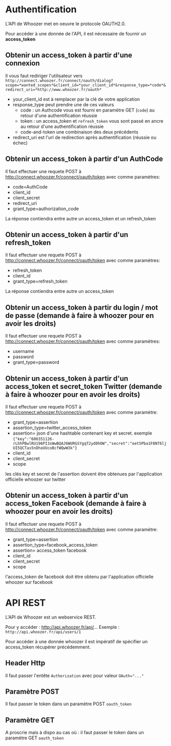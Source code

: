 # Authentification
L'API de Whoozer met en oeuvre le protocole OAUTH2.0.

Pour accéder à une donnée de l'API, il est nécessaire de fournir un **access_token**

## Obtenir un access_token à partir d'une connexion
Il vous faut rediriger l'utilisateur vers `http://connect.whoozer.fr/connect/oauth/dialog?scope=*wanted_scopes*&client_id=*your_client_id*&response_type=*code*&redirect_uri=*http://www.whoozer.fr/oauth*`

- your_client_id est à remplacer par la clé de votre application
- response_type peut prendre une de ces valeurs
   - code : un Authcode vous est fourni en paramètre GET (`code`) au retour d'une authentification réussie
   - token : un access_token et `refresh_token` vous sont passé en ancre au retour d'une authentification réussie
   - code-and-token une combinaison des deux précédents
- redirect_uri est l'url de redirection après authentification (réussie ou échec)

## Obtenir un access_token à partir d'un AuthCode
Il faut effectuer une requete POST à http://connect.whoozer.fr/connect/oauth/token avec comme paramètres:

- code=AuthCode
- client_id
- client_secret
- redirect_uri
- grant_type=authorization_code

La réponse contiendra entre autre un access_token et un refresh_token

## Obtenir un access_token à partir d'un refresh_token
Il faut effectuer une requete POST à http://connect.whoozer.fr/connect/oauth/token avec comme paramètres:

- refresh_token
- client_id
- grant_type=refresh_token

La réponse contiendra entre autre un access_token

## Obtenir un access_token à partir du login / mot de passe (demande à faire à whoozer pour en avoir les droits)
Il faut effectuer une requete POST à http://connect.whoozer.fr/connect/oauth/token avec comme paramètres:

- username
- password
- grant_type=password

## Obtenir un access_token à partir d'un access_token et secret_token Twitter (demande à faire à whoozer pour en avoir les droits)
Il faut effectuer une requete POST à http://connect.whoozer.fr/connect/oauth/token avec comme paramètre:

- grant_type=assertion
- assertion_type=twitter_access_token
- assertion= json d'une hashtable contenant key et secret. exemple `{"key":"606351126-rLhhPBwlRU196PI3sWwBQAJ6WURGSYgqT2yd0hOW","secret":"oet5Pba1F8NT6ljUI5QCTas5nDhoUUcoBcfWQwW3k"}`
- client_id
- client_secret
- scope

les clés key et secret de l'assertion doivent être obtenues par l'application officielle whoozer sur twitter

## Obtenir un access_token à partir d'un access_token Facebook (demande à faire à whoozer pour en avoir les droits)
Il faut effectuer une requete POST à http://connect.whoozer.fr/connect/oauth/token avec comme paramètre:

- grant_type=assertion
- assertion_type=facebook_access_token
- assertion= access_token facebook
- client_id
- client_secret
- scope

l'access_token de facebook doit être obtenu par l'application officielle whoozer sur facebook


# API REST
L'API de Whoozer est un webservice REST.

Pour y accéder : http://api.whoozer.fr/api/...
Exemple :
`http://api.whoozer.fr/api/users/1`

Pour accéder à une donnée whoozer il est impératif de spécifier un access_token récupérer précédemment.
## Header Http
Il faut passer l'entête `Authorization` avec pour valeur `OAuth="..."`

## Paramètre POST
Il faut passer le token dans un paramètre POST `oauth_token`

## Paramètre GET
A proscrie mais à dispo au cas où : il faut passer le token dans un paramètre GET `oauth_token`